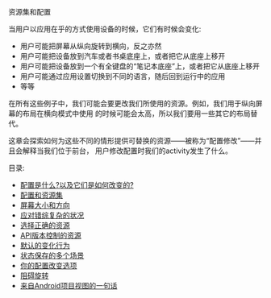 资源集和配置

当用户以应用在乎的方式使用设备的时候，它们有时候会变化:

* 用户可能把屏幕从纵向旋转到横向，反之亦然
* 用户可能把设备放到汽车或者书桌底座上，或者把它从底座上移开
* 用户可能把设备放到一个有全键盘的“笔记本底座”上，或者把它从底座上移开
* 用户可能通过应用设置切换到不同的语言，随后回到运行中的应用
* 等等

在所有这些例子中，我们可能会要更改我们所使用的资源。例如，我们用于纵向屏幕的布局在横向模式中使用
的时候可能会太高，所以我们要用一些其它的布局替代。

这章会探索如何为这些不同的情形提供可替换的资源——被称为“配置修改”——并且会解释当我们位于前台，
用户修改配置时我们的activity发生了什么。

目录:

* [配置是什么?以及它们是如何改变的?](/ResourceSetsandConfigurations/What'saConfigurationAndHowDoTheyChange.md)
* [配置和资源集](/ResourceSetsandConfigurations/ConfigurationsandResourceSets.md)
* [屏幕大小和方向](/ResourceSetsandConfigurations/ScreenSizeandOrientation.md)
* [应对错综复杂的状况](/ResourceSetsandConfigurations/CopingwithComplexity.md)
* [选择正确的资源](/ResourceSetsandConfigurations/ChoosingTheRightResource.md)
* [API版本控制的资源](/ResourceSetsandConfigurations/API-VersionedResources.md)
* [默认的变化行为](/ResourceSetsandConfigurations/DefaultChangeBehavior.md)
* [状态保存的多个场景](/ResourceSetsandConfigurations/StateSavingScenarios.md)
* [你的配置改变选项](/ResourceSetsandConfigurations/YourOptionsforConfigurationChanges.md)
* [阻碍旋转](/ResourceSetsandConfigurations/BlockingRotations.md)
* [来自Android项目视图的一句话](/ResourceSetsandConfigurations/AndNow,aWordFromtheAndroidProjectView.md)
